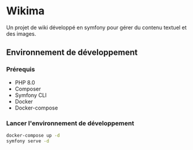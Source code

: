 # Wikima

Un projet de wiki développé en symfony pour gérer du contenu textuel et des images.

## Environnement de développement

### Prérequis

* PHP 8.0
* Composer
* Symfony CLI
* Docker
* Docker-compose

### Lancer l'environnement de développement

```bash
docker-compose up -d
symfony serve -d
```